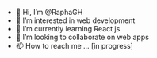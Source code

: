 - 👋 Hi, I’m @RaphaGH
- 👀 I’m interested in web development
- 🌱 I’m currently learning React js
- 💞️ I’m looking to collaborate on web apps
- 📫 How to reach me ... [in progress]

<!---
RaphaGH/RaphaGH is a ✨ special ✨ repository because its `README.md` (this file) appears on your GitHub profile.
You can click the Preview link to take a look at your changes.
--->

